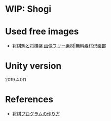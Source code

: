 # WIP: Shogi

# Used free images
* [将棋駒と将棋盤 画像フリー素材|無料素材倶楽部](http://sozai.7gates.net/docs/japanese-chess/)

# Unity version
2019.4.0f1

# References
* [将棋プログラムの作り方](http://usapyon.game.coocan.jp/usapyon/HowToMakeShogiProgram.html)
